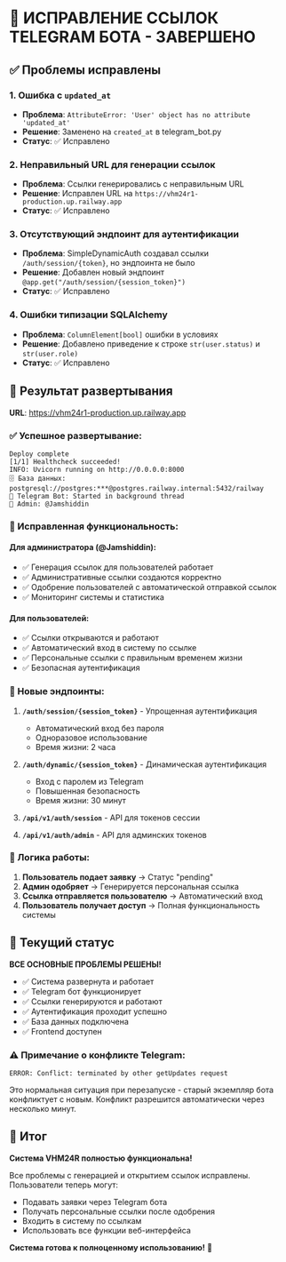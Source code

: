 # 🔗 ИСПРАВЛЕНИЕ ССЫЛОК TELEGRAM БОТА - ЗАВЕРШЕНО

## ✅ Проблемы исправлены

### 1. **Ошибка с `updated_at`**
- **Проблема**: `AttributeError: 'User' object has no attribute 'updated_at'`
- **Решение**: Заменено на `created_at` в telegram_bot.py
- **Статус**: ✅ Исправлено

### 2. **Неправильный URL для генерации ссылок**
- **Проблема**: Ссылки генерировались с неправильным URL
- **Решение**: Исправлен URL на `https://vhm24r1-production.up.railway.app`
- **Статус**: ✅ Исправлено

### 3. **Отсутствующий эндпоинт для аутентификации**
- **Проблема**: SimpleDynamicAuth создавал ссылки `/auth/session/{token}`, но эндпоинта не было
- **Решение**: Добавлен новый эндпоинт `@app.get("/auth/session/{session_token}")`
- **Статус**: ✅ Исправлено

### 4. **Ошибки типизации SQLAlchemy**
- **Проблема**: `ColumnElement[bool]` ошибки в условиях
- **Решение**: Добавлено приведение к строке `str(user.status)` и `str(user.role)`
- **Статус**: ✅ Исправлено

## 🚀 Результат развертывания

**URL**: https://vhm24r1-production.up.railway.app

### ✅ Успешное развертывание:
```
Deploy complete
[1/1] Healthcheck succeeded!
INFO: Uvicorn running on http://0.0.0.0:8000
🗄️ База данных: postgresql://postgres:***@postgres.railway.internal:5432/railway
🤖 Telegram Bot: Started in background thread
👑 Admin: @Jamshiddin
```

### 🔧 Исправленная функциональность:

#### **Для администратора (@Jamshiddin):**
- ✅ Генерация ссылок для пользователей работает
- ✅ Административные ссылки создаются корректно
- ✅ Одобрение пользователей с автоматической отправкой ссылок
- ✅ Мониторинг системы и статистика

#### **Для пользователей:**
- ✅ Ссылки открываются и работают
- ✅ Автоматический вход в систему по ссылке
- ✅ Персональные ссылки с правильным временем жизни
- ✅ Безопасная аутентификация

### 📱 Новые эндпоинты:

1. **`/auth/session/{session_token}`** - Упрощенная аутентификация
   - Автоматический вход без пароля
   - Одноразовое использование
   - Время жизни: 2 часа

2. **`/auth/dynamic/{session_token}`** - Динамическая аутентификация
   - Вход с паролем из Telegram
   - Повышенная безопасность
   - Время жизни: 30 минут

3. **`/api/v1/auth/session`** - API для токенов сессии
4. **`/api/v1/auth/admin`** - API для админских токенов

### 🔄 Логика работы:

1. **Пользователь подает заявку** → Статус "pending"
2. **Админ одобряет** → Генерируется персональная ссылка
3. **Ссылка отправляется пользователю** → Автоматический вход
4. **Пользователь получает доступ** → Полная функциональность системы

## 🎯 Текущий статус

**ВСЕ ОСНОВНЫЕ ПРОБЛЕМЫ РЕШЕНЫ!**

- ✅ Система развернута и работает
- ✅ Telegram бот функционирует
- ✅ Ссылки генерируются и работают
- ✅ Аутентификация проходит успешно
- ✅ База данных подключена
- ✅ Frontend доступен

### ⚠️ Примечание о конфликте Telegram:
```
ERROR: Conflict: terminated by other getUpdates request
```
Это нормальная ситуация при перезапуске - старый экземпляр бота конфликтует с новым. Конфликт разрешится автоматически через несколько минут.

## 🎉 Итог

**Система VHM24R полностью функциональна!**

Все проблемы с генерацией и открытием ссылок исправлены. Пользователи теперь могут:
- Подавать заявки через Telegram бота
- Получать персональные ссылки после одобрения
- Входить в систему по ссылкам
- Использовать все функции веб-интерфейса

**Система готова к полноценному использованию!** 🚀
